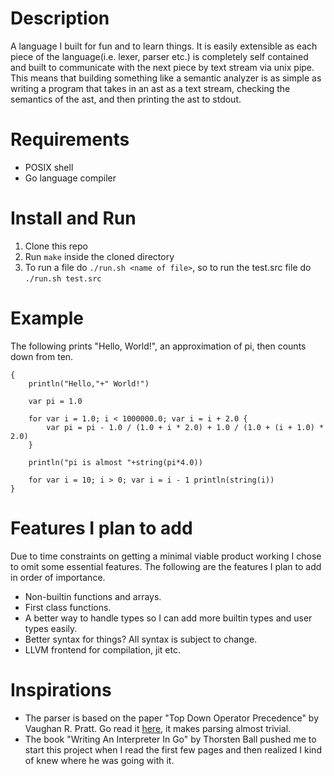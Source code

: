 # Description
A language I built for fun and to learn things.
It is easily extensible as each piece of the language(i.e. lexer, parser etc.) is completely self contained and built to communicate with the next piece by text stream via unix pipe.
This means that building something like a semantic analyzer is as simple as writing a program that takes in an ast as a text stream, checking the semantics of the ast, and then printing the ast to stdout.

# Requirements
+ POSIX shell
+ Go language compiler

# Install and Run
1. Clone this repo
2. Run `make` inside the cloned directory
3. To run a file do `./run.sh <name of file>`, so to run the test.src file do `./run.sh test.src`

# Example
The following prints "Hello, World!", an approximation of pi, then counts down from ten.

    {
        println("Hello,"+" World!")
      
        var pi = 1.0
      
        for var i = 1.0; i < 1000000.0; var i = i + 2.0 {
            var pi = pi - 1.0 / (1.0 + i * 2.0) + 1.0 / (1.0 + (i + 1.0) * 2.0)
        }
        
        println("pi is almost "+string(pi*4.0))
        
        for var i = 10; i > 0; var i = i - 1 println(string(i))
    }
    
# Features I plan to add
Due to time constraints on getting a minimal viable product working I chose to omit some essential features.
The following are the features I plan to add in order of importance.
+ Non-builtin functions and arrays.
+ First class functions.
+ A better way to handle types so I can add more builtin types and user types easily.
+ Better syntax for things? All syntax is subject to change. 
+ LLVM frontend for compilation, jit etc.

# Inspirations
+ The parser is based on the paper "Top Down Operator Precedence" by Vaughan R. Pratt. Go read it [here](https://tdop.github.io/), it makes parsing almost trivial.
+ The book "Writing An Interpreter In Go" by Thorsten Ball pushed me to start this project when I read the first few pages and then realized I kind of knew where he was going with it.
